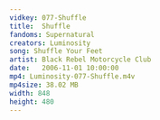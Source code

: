 ```yaml
---
vidkey: 077-Shuffle
title:  Shuffle
fandoms: Supernatural
creators: Luminosity
song: Shuffle Your Feet
artist: Black Rebel Motorcycle Club
date:   2006-11-01 10:00:00
mp4: Luminosity-077-Shuffle.m4v
mp4size: 38.02 MB
width: 848
height: 480
---
```



  